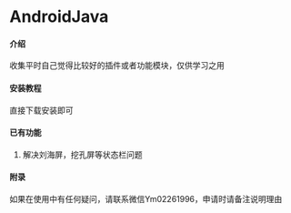 # AndroidJava

#### 介绍
收集平时自己觉得比较好的插件或者功能模块，仅供学习之用

#### 安装教程

直接下载安装即可

#### 已有功能

1.  解决刘海屏，挖孔屏等状态栏问题


#### 附录
如果在使用中有任何疑问，请联系微信Ym02261996，申请时请备注说明理由
